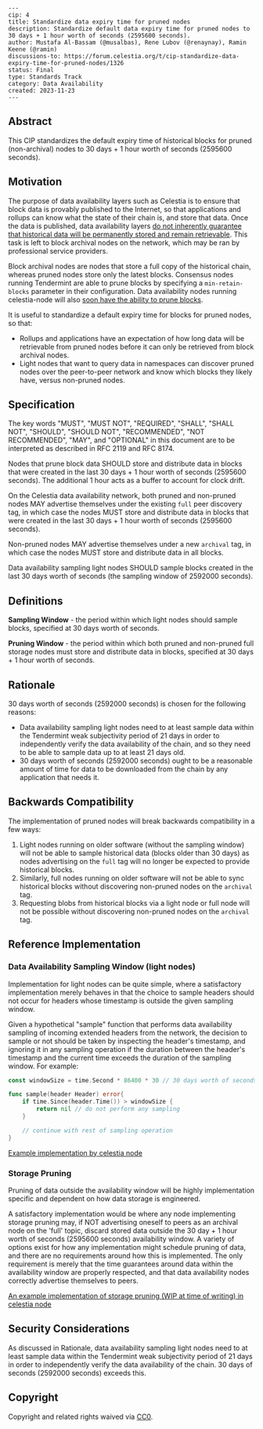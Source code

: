 ```
---
cip: 4
title: Standardize data expiry time for pruned nodes
description: Standardize default data expiry time for pruned nodes to 30 days + 1 hour worth of seconds (2595600 seconds).
author: Mustafa Al-Bassam (@musalbas), Rene Lubov (@renaynay), Ramin Keene (@ramin)
discussions-to: https://forum.celestia.org/t/cip-standardize-data-expiry-time-for-pruned-nodes/1326
status: Final
type: Standards Track
category: Data Availability
created: 2023-11-23
---
```

## Abstract

This CIP standardizes the default expiry time of historical blocks for pruned (non-archival) nodes to 30 days + 1 hour worth of seconds (2595600 seconds).

## Motivation

The purpose of data availability layers such as Celestia is to ensure that block data is provably published to the Internet, so that applications and rollups can know what the state of their chain is, and store that data. Once the data is published, data availability layers [do not inherently guarantee that historical data will be permanently stored and remain retrievable](https://notes.ethereum.org/@vbuterin/proto_danksharding_faq#If-data-is-deleted-after-30-days-how-would-users-access-older-blobs). This task is left to block archival nodes on the network, which may be ran by professional service providers.

Block archival nodes are nodes that store a full copy of the historical chain, whereas pruned nodes store only the latest blocks. Consensus nodes running Tendermint are able to prune blocks by specifying a `min-retain-blocks` parameter in their configuration. Data availability nodes running celestia-node will also [soon have the ability to prune blocks](https://github.com/celestiaorg/celestia-node/pull/3150/).

It is useful to standardize a default expiry time for blocks for pruned nodes, so that:

* Rollups and applications have an expectation of how long data will be retrievable from pruned nodes before it can only be retrieved from block archival nodes.
* Light nodes that want to query data in namespaces can discover pruned nodes over the peer-to-peer network and know which blocks they likely have, versus non-pruned nodes.

## Specification

The key words "MUST", "MUST NOT", "REQUIRED", "SHALL", "SHALL NOT", "SHOULD", "SHOULD NOT", "RECOMMENDED", "NOT RECOMMENDED", "MAY", and "OPTIONAL" in this document are to be interpreted as described in RFC 2119 and RFC 8174.

Nodes that prune block data SHOULD store and distribute data in blocks that were created in the last 30 days + 1 hour worth of seconds (2595600 seconds). The additional 1 hour acts as a buffer to account for clock drift.

On the Celestia data availability network, both pruned and non-pruned nodes MAY advertise themselves under the existing `full` peer discovery tag, in which case the nodes MUST store and distribute data in blocks that were created in the last 30 days + 1 hour worth of seconds (2595600 seconds).

Non-pruned nodes MAY advertise themselves under a new `archival` tag, in which case the nodes MUST store and distribute data in all blocks.

Data availability sampling light nodes SHOULD sample blocks created in the last 30 days worth of seconds (the sampling window of 2592000 seconds).

## Definitions

**Sampling Window** - the period within which light nodes should sample blocks, specified at 30 days worth of seconds.

**Pruning Window** - the period within which both pruned and non-pruned full storage nodes must store and distribute data in blocks, specified at 30 days + 1 hour worth of seconds.

## Rationale

30 days worth of seconds (2592000 seconds) is chosen for the following reasons:

* Data availability sampling light nodes need to at least sample data within the Tendermint weak subjectivity period of 21 days in order to independently verify the data availability of the chain, and so they need to be able to sample data up to at least 21 days old.
* 30 days worth of seconds (2592000 seconds) ought to be a reasonable amount of time for data to be downloaded from the chain by any application that needs it.

## Backwards Compatibility

The implementation of pruned nodes will break backwards compatibility in a few ways:

1. Light nodes running on older software (without the sampling window) will not be able to sample historical data (blocks older than 30 days) as nodes advertising on the `full` tag will no longer be expected to provide historical blocks.
2. Similarly, full nodes running on older software will not be able to sync historical blocks without discovering non-pruned nodes on the `archival` tag.
3. Requesting blobs from historical blocks via a light node or full node will not be possible without discovering non-pruned nodes on the `archival` tag.

## Reference Implementation

### Data Availability Sampling Window (light nodes)

Implementation for light nodes can be quite simple, where a satisfactory implementation merely behaves in that the choice to sample headers should not occur for headers whose timestamp is outside the given sampling window.

Given a hypothetical "sample" function that performs data availability sampling of incoming extended headers from the network, the decision to sample or not should be taken by inspecting the header's timestamp, and ignoring it in any sampling operation if the duration between the header's timestamp and the current time exceeds the duration of the sampling window. For example:

```go
const windowSize = time.Second * 86400 * 30 // 30 days worth of seconds (2592000 seconds)

func sample(header Header) error{
    if time.Since(header.Time()) > windowSize {
        return nil // do not perform any sampling
    }

    // continue with rest of sampling operation
}
```

[Example implementation by celestia node](https://github.com/celestiaorg/celestia-node/pull/2991)

### Storage Pruning

Pruning of data outside the availability window will be highly implementation specific and dependent on how data storage is engineered.

A satisfactory implementation would be where any node implementing storage pruning may, if NOT advertising oneself to peers as an archival node on the 'full' topic, discard stored data outside the 30 day + 1 hour worth of seconds (2595600 seconds) availability window. A variety of options exist for how any implementation might schedule pruning of data, and there are no requirements around how this is implemented. The only requirement is merely that the time guarantees around data within the availability window are properly respected, and that data availability nodes correctly advertise themselves to peers.

[An example implementation of storage pruning (WIP at time of writing) in celestia node](https://github.com/celestiaorg/celestia-node/pull/3150/files)

## Security Considerations

As discussed in Rationale, data availability sampling light nodes need to at least sample data within the Tendermint weak subjectivity period of 21 days in order to independently verify the data availability of the chain. 30 days of seconds (2592000 seconds) exceeds this.

## Copyright

Copyright and related rights waived via [CC0](../LICENSE).
